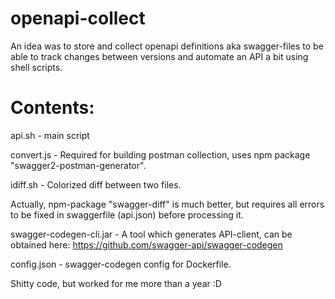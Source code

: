 # openapi-collect
An idea was to store and collect openapi definitions aka swagger-files to be able to track changes between versions and automate an API a bit using shell scripts.

# Contents:
api.sh - main script

convert.js - Required for building postman collection, uses npm package "swagger2-postman-generator".

idiff.sh - Colorized diff between two files.

Actually, npm-package "swagger-diff" is much better, but requires all errors to be fixed in swaggerfile (api.json) before processing it.

swagger-codegen-cli.jar - A tool which generates API-client, can be obtained here: https://github.com/swagger-api/swagger-codegen

config.json - swagger-codegen config for Dockerfile. 

Shitty code, but worked for me more than a year :D 

